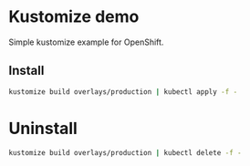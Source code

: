 # Kustomize demo

Simple kustomize example for OpenShift.

## Install

```sh
kustomize build overlays/production | kubectl apply -f -
```

# Uninstall

```sh
kustomize build overlays/production | kubectl delete -f -
```

